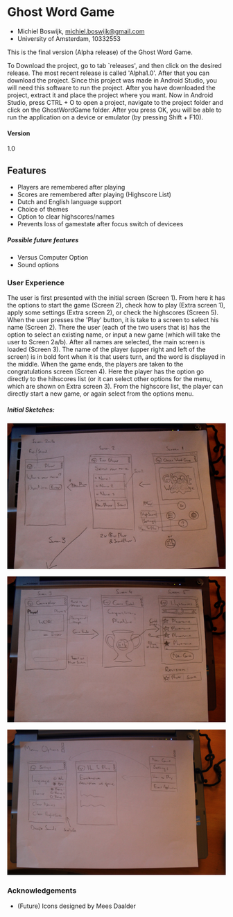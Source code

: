 # Ghost Word Game

* Michiel Boswijk, michiel.boswijk@gmail.com
* University of Amsterdam, 10332553

This is the final version (Alpha release) of the Ghost Word Game.

To Download the project, go to tab `releases', and then click on the desired release. The most recent release is called 'Alpha1.0'. After that you can download the project. Since this project was made in Android Studio, you will need this software to run the project. After you have downloaded the project, extract it and place the project where you want. Now in Android Studio, press CTRL + O to open a project, navigate to the project folder and click on the GhostWordGame folder. After you press OK, you will be able to run the application on a device or emulator (by pressing Shift + F10).

#### Version
1.0

## Features

* Players are remembered after playing
* Scores are remembered after playing (Highscore List)
* Dutch and English language support
* Choice of themes
* Option to clear highscores/names
* Prevents loss of gamestate after focus switch of devicees

##### Possible future features

* Versus Computer Option
* Sound options

### User Experience

The user is first presented with the initial screen (Screen 1). From here it has the options to start the game (Screen 2), check how to play (Extra screen 1), apply some settings (Extra screen 2), or check the highscores (Screen 5).  When the user presses the 'Play' button, it is take to a screen to select his name (Screen 2). There the user (each of the two users that is) has the option to select an existing name, or input a new game (which will take the user to Screen 2a/b). After all names are selected, the main screen is loaded (Screen 3). The name of the player (upper right and left of the screen) is in bold font when it is that users turn, and the word is displayed in the middle. When the game ends, the players are taken to the congratulations screen (Screen 4). Here the player has the option go directly to the hihscores list (or it can select other options for the menu, which are shown on Extra screen 3). From the highscore list, the player can directly start a new game, or again select from the options menu.

##### Initial Sketches:

![First three screens](/Sketches/initial_three_screens.JPG?raw=true "Sketch 1.")

![Second three screens](/Sketches/second_three_screens.JPG)

![Extra screens](/Sketches/extra_screens.JPG)

### Acknowledgements

* (Future) Icons designed by Mees Daalder


